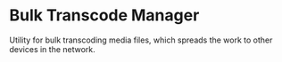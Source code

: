 # Bulk Transcode Manager
Utility for bulk transcoding media files, which spreads the work to other devices in the network.
